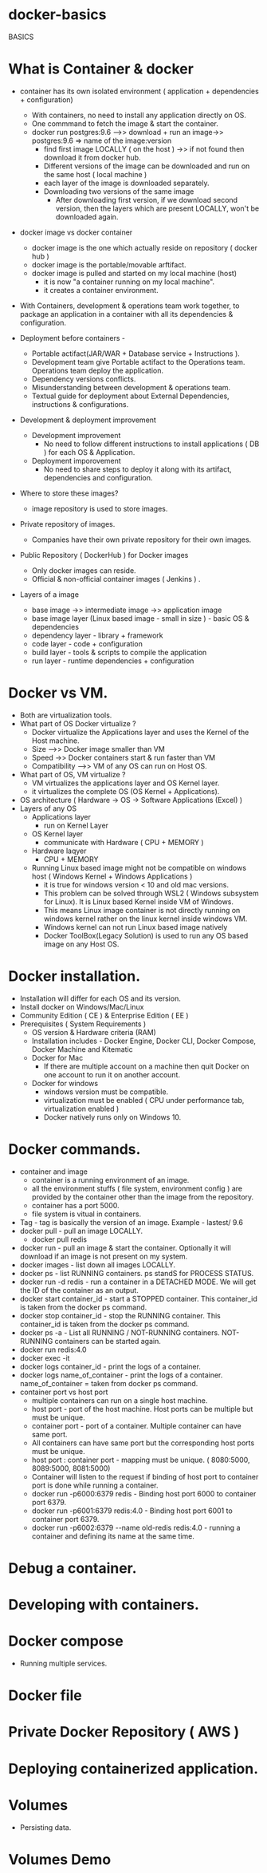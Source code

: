 #  docker-basics

BASICS
# What is Container & docker
  - container has its own isolated environment ( application + dependencies + configuration)
    - With containers, no need to install any application directly on OS.
    - One commmand to fetch the image & start the container.
    - docker run postgres:9.6 -->> download + run an image->> postgres:9.6 => name of the image:version
      - find first image LOCALLY ( on the host ) ->> if not found then download it from docker hub.
      - Different versions of the image can be downloaded and run on the same host ( local machine )
      - each layer of the image is downloaded separately.
      - Downloading two versions of the same image
        - After downloading first version, if we download second version, then the layers which are present LOCALLY, won't be downloaded again. 
  - docker image vs docker container
    - docker image is the one which actually reside on repository ( docker hub )
    - docker image is the portable/movable arftifact.
    - docker image is pulled and started on my local machine (host)
      - it is now "a container running on my local machine".
      - it creates a container environment.
  - With Containers, development & operations team work together, to package an application in a container with all its dependencies & configuration.
  - Deployment before containers - 
    - Portable actifact(JAR/WAR + Database service + Instructions ). 
    - Development team give Portable actifact to the Operations team. Operations team deploy the application.
    - Dependency versions conflicts.
    - Misunderstanding between development & operations team.
    - Textual guide for deployment about External Dependencies, instructions & configurations.
  - Development & deployment improvement
    - Development improvement 
      - No need to follow different instructions to install applications ( DB ) for each OS & Application.
    - Deployment imporovement 
      - No need to share steps to deploy it along with its artifact, dependencies and configuration.
  - Where to store these images? 
    - image repository is used to store images.
  - Private repository of images. 
    - Companies have their own private repository for their own images.
  - Public Repository ( DockerHub ) for Docker images 
    - Only docker images can reside.
    - Official & non-official container images ( Jenkins ) .
   
  - Layers of a image
    - base image ->> intermediate image ->> application image
    - base image layer (Linux based image - small in size ) - basic OS & dependencies
    - dependency layer - library + framework
    - code layer - code + configuration
    - build layer - tools & scripts to compile the application
    - run layer - runtime dependencies + configuration

  # Docker vs VM.
  - Both are virtualization tools.
  - What part of OS Docker virtualize ?
    - Docker virtualize the Applications layer and uses the Kernel of the Host machine.
    - Size -->> Docker image smaller than VM
    - Speed ->> Docker containers start & run faster than VM
    - Compatibility -->> VM of any OS can run on Host OS.
  - What part of OS, VM virtualize ?
    - VM virtualizes the applications layer and OS Kernel layer. 
    - it virtualizes the complete OS (OS Kernel + Applications).
  - OS architecture ( Hardware -> OS -> Software Applications (Excel) )
  - Layers of any OS
    - Applications layer 
      - run on Kernel Layer
    - OS Kernel layer 
      - communicate with Hardware ( CPU + MEMORY )
    - Hardware laqyer
      - CPU + MEMORY
    - Running Linux based image might not be compatible on windows host ( Windows Kernel + Windows Applications ) 
      - it is true for windows version < 10 and old mac versions.
      - This problem can be solved through WSL2 ( Windows subsystem for Linux). It is Linux based Kernel inside VM of Windows.
      - This means Linux image container is not directly running on windows kernel rather on the linux kernel inside windows VM.
      - Windows kernel can not run Linux based image natively
      - Docker ToolBox(Legacy Solution) is used to run any OS based image on any Host OS.
# Docker installation.
- Installation will differ for each OS and its version.
- Install docker on Windows/Mac/Linux
- Community Edition ( CE ) & Enterprise Edition ( EE ) 
- Prerequisites ( System Requirements )
  - OS version & Hardware criteria (RAM)
  - Installation includes - Docker Engine, Docker CLI, Docker Compose, Docker Machine and Kitematic
  - Docker for Mac
    - If there are multiple account on a machine then quit Docker on one account to run it on another account. 
  - Docker for windows
    - windows version must be compatible.
    - virtualization must be enabled ( CPU under performance tab, virtualization enabled )
    - Docker natively runs only on Windows 10.

# Docker commands.
- container and image
  - container is a running environment of an image.
  - all the environment stuffs ( file system, environment config ) are provided by the container other than the image from the repository. 
  - container has a port 5000.
  - file system is vitual in containers.
- Tag - tag is basically the version of an image.  Example - lastest/ 9.6 
- docker pull - pull an image LOCALLY. 
  - docker pull redis
- docker run - pull an image & start the container. Optionally it will download if an image is not present on my system.
- docker images - list down all images LOCALLY.
- docker ps - list RUNNING containers. ps standS for PROCESS STATUS.
- docker run -d redis - run a container in a DETACHED MODE. We will get the ID of the container as an output.
- docker start container_id - start a STOPPED container. This container_id is taken from the docker ps command. 
- docker stop container_id - stop the RUNNING container. This container_id is taken from the docker ps command.
- docker ps -a - List all RUNNING / NOT-RUNNING containers. NOT-RUNNING containers can be started again.
- docker run redis:4.0
- docker exec -it
- docker logs container_id - print the logs of a container.
- docker logs name_of_container - print the logs of a container. name_of_container = taken from docker ps command.
- container port vs host port
  - multiple containers can run on a single host machine.
  - host port - port of the host machine. Host ports can be multiple but must be unique.
  - container port - port of a container. Multiple container can have same port.
  - All containers can have same port but the corresponding host ports must be unique.
  - host port : container port - mapping must be unique. ( 8080:5000, 8089:5000, 8081:5000)
  - Container will listen to the request if binding of host port to container port is done while running a container.
  - docker run -p6000:6379 redis - Binding host port 6000 to container port 6379.
  - docker run -p6001:6379 redis:4.0 - Binding host port 6001 to container port 6379.
  - docker run -p6002:6379 --name old-redis redis:4.0  - running a container and defining its name at the same time.
# Debug a container.
# Developing with containers.
# Docker compose
  - Running multiple services.
# Docker file
# Private Docker Repository ( AWS )
# Deploying containerized application.
# Volumes
  - Persisting data.
# Volumes Demo


